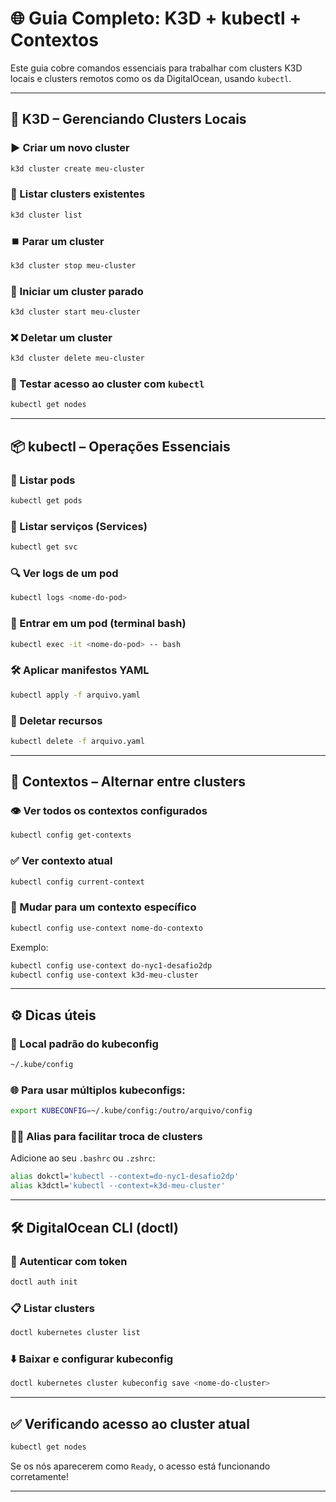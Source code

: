 
# 🌐 Guia Completo: K3D + kubectl + Contextos

Este guia cobre comandos essenciais para trabalhar com clusters K3D locais e clusters remotos como os da DigitalOcean, usando `kubectl`.

---

## 🔧 K3D – Gerenciando Clusters Locais

### ▶️ Criar um novo cluster
```bash
k3d cluster create meu-cluster
```

### 📜 Listar clusters existentes
```bash
k3d cluster list
```

### ⏹️ Parar um cluster
```bash
k3d cluster stop meu-cluster
```

### 🚀 Iniciar um cluster parado
```bash
k3d cluster start meu-cluster
```

### ❌ Deletar um cluster
```bash
k3d cluster delete meu-cluster
```

### 🧪 Testar acesso ao cluster com `kubectl`
```bash
kubectl get nodes
```

---

## 📦 kubectl – Operações Essenciais

### 🔎 Listar pods
```bash
kubectl get pods
```

### 📡 Listar serviços (Services)
```bash
kubectl get svc
```

### 🔍 Ver logs de um pod
```bash
kubectl logs <nome-do-pod>
```

### 🚪 Entrar em um pod (terminal bash)
```bash
kubectl exec -it <nome-do-pod> -- bash
```

### 🛠️ Aplicar manifestos YAML
```bash
kubectl apply -f arquivo.yaml
```

### 🧼 Deletar recursos
```bash
kubectl delete -f arquivo.yaml
```

---

## 🔁 Contextos – Alternar entre clusters

### 👁️ Ver todos os contextos configurados
```bash
kubectl config get-contexts
```

### ✅ Ver contexto atual
```bash
kubectl config current-context
```

### 🔄 Mudar para um contexto específico
```bash
kubectl config use-context nome-do-contexto
```

Exemplo:
```bash
kubectl config use-context do-nyc1-desafio2dp
kubectl config use-context k3d-meu-cluster
```

---

## ⚙️ Dicas úteis

### 📁 Local padrão do kubeconfig
```bash
~/.kube/config
```

### 🌐 Para usar múltiplos kubeconfigs:
```bash
export KUBECONFIG=~/.kube/config:/outro/arquivo/config
```

### 🧙‍♂️ Alias para facilitar troca de clusters
Adicione ao seu `.bashrc` ou `.zshrc`:

```bash
alias dokctl='kubectl --context=do-nyc1-desafio2dp'
alias k3dctl='kubectl --context=k3d-meu-cluster'
```

---

## 🛠️ DigitalOcean CLI (doctl)

### 🔐 Autenticar com token
```bash
doctl auth init
```

### 📋 Listar clusters
```bash
doctl kubernetes cluster list
```

### ⬇️ Baixar e configurar kubeconfig
```bash
doctl kubernetes cluster kubeconfig save <nome-do-cluster>
```

---

## ✅ Verificando acesso ao cluster atual

```bash
kubectl get nodes
```

Se os nós aparecerem como `Ready`, o acesso está funcionando corretamente!

---
